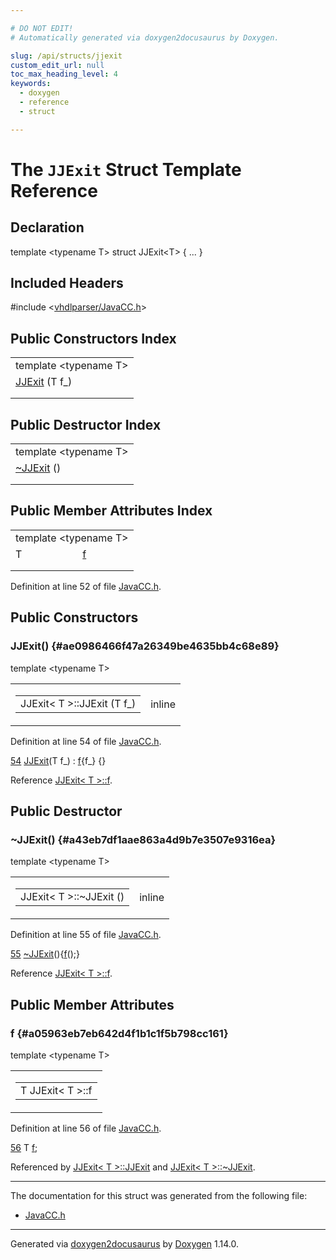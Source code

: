 ```yaml
---

# DO NOT EDIT!
# Automatically generated via doxygen2docusaurus by Doxygen.

slug: /api/structs/jjexit
custom_edit_url: null
toc_max_heading_level: 4
keywords:
  - doxygen
  - reference
  - struct

---
```


<div class="doxyPage">

# The `JJExit` Struct Template Reference



## Declaration

<div class="doxyDeclaration">
template &lt;typename T&gt;
struct JJExit&lt;T&gt; { ... }
</div>

## Included Headers

<div class="doxyIncludesList">#include &lt;<a href="/web-doxygen/docs/api/files/vhdlparser/javacc-h">vhdlparser/JavaCC.h</a>&gt;
</div>

## Public Constructors Index

<table class="doxyMembersIndex">

<tr class="doxyMemberIndexTemplate">
<td class="doxyMemberIndexTemplate" colspan="2"><div>template &lt;typename T&gt;</div></td>
</tr>
<tr class="doxyMemberIndexItem">
<td class="doxyMemberIndexItemNoTypeNameTemplate" colspan="2" align="left" valign="top"><a href="#ae0986466f47a26349be4635bb4c68e89">JJExit</a> (T f_)</td>
</tr>
<tr class="doxyMemberIndexDescription">
<td class="doxyMemberIndexDescriptionLeft"></td>
<td class="doxyMemberIndexDescriptionRight">
</td>
</tr>
<tr class="doxyMemberIndexSeparator">
<td class="doxyMemberIndexSeparator" colspan="2"></td>
</tr>

</table>

## Public Destructor Index

<table class="doxyMembersIndex">

<tr class="doxyMemberIndexTemplate">
<td class="doxyMemberIndexTemplate" colspan="2"><div>template &lt;typename T&gt;</div></td>
</tr>
<tr class="doxyMemberIndexItem">
<td class="doxyMemberIndexItemNoTypeNameTemplate" colspan="2" align="left" valign="top"><a href="#a43eb7df1aae863a4d9b7e3507e9316ea">~JJExit</a> ()</td>
</tr>
<tr class="doxyMemberIndexDescription">
<td class="doxyMemberIndexDescriptionLeft"></td>
<td class="doxyMemberIndexDescriptionRight">
</td>
</tr>
<tr class="doxyMemberIndexSeparator">
<td class="doxyMemberIndexSeparator" colspan="2"></td>
</tr>

</table>

## Public Member Attributes Index

<table class="doxyMembersIndex">

<tr class="doxyMemberIndexTemplate">
<td class="doxyMemberIndexTemplate" colspan="2"><div>template &lt;typename T&gt;</div></td>
</tr>
<tr class="doxyMemberIndexItem">
<td class="doxyMemberIndexItemTypeTemplate" align="left" valign="top">T</td>
<td class="doxyMemberIndexItemNameTemplate" align="left" valign="top"><a href="#a05963eb7eb642d4f1b1c1f5b798cc161">f</a></td>
</tr>
<tr class="doxyMemberIndexDescription">
<td class="doxyMemberIndexDescriptionLeft"></td>
<td class="doxyMemberIndexDescriptionRight">
</td>
</tr>
<tr class="doxyMemberIndexSeparator">
<td class="doxyMemberIndexSeparator" colspan="2"></td>
</tr>

</table>


<p>Definition at line 52 of file <a href="/web-doxygen/docs/api/files/vhdlparser/javacc-h">JavaCC.h</a>.</p>


<div class="doxySectionDef">

## Public Constructors

### JJExit() {#ae0986466f47a26349be4635bb4c68e89}

<div class="doxyMemberItem">
<div class="doxyMemberProto">
<div class="doxyMemberTemplate">template &lt;typename T&gt;</div>
<table class="doxyMemberLabels">
<tr class="doxyMemberLabels">
<td class="doxyMemberLabelsLeft">
<table class="doxyMemberName">
<tr>
<td class="doxyMemberName">JJExit&lt; T &gt;::JJExit (T f_)</td>
</tr>
</table>
</td>
<td class="doxyMemberLabelsRight">
<span class="doxyMemberLabels">
<span class="doxyMemberLabel inline">inline</span>
</span>
</td>
</tr>
</table>
</div>
<div class="doxyMemberDoc">



<p>Definition at line 54 of file <a href="/web-doxygen/docs/api/files/vhdlparser/javacc-h">JavaCC.h</a>.</p>


<div class="doxyProgramListing">

<div class="doxyCodeLine"><span class="doxyLineNumber"><a href="#ae0986466f47a26349be4635bb4c68e89">54</a></span><span class="doxyLineContent"><span class="doxyHighlight">    <a href="#ae0986466f47a26349be4635bb4c68e89">JJExit</a>(T f_) : <a href="#a05963eb7eb642d4f1b1c1f5b798cc161">f</a>{f_} {}</span></span></div>

</div>


<p>Reference <a href="#a05963eb7eb642d4f1b1c1f5b798cc161">JJExit&lt; T &gt;::f</a>.</p>

</div>
</div>

</div>

<div class="doxySectionDef">

## Public Destructor

### \~JJExit() {#a43eb7df1aae863a4d9b7e3507e9316ea}

<div class="doxyMemberItem">
<div class="doxyMemberProto">
<div class="doxyMemberTemplate">template &lt;typename T&gt;</div>
<table class="doxyMemberLabels">
<tr class="doxyMemberLabels">
<td class="doxyMemberLabelsLeft">
<table class="doxyMemberName">
<tr>
<td class="doxyMemberName">JJExit&lt; T &gt;::~JJExit ()</td>
</tr>
</table>
</td>
<td class="doxyMemberLabelsRight">
<span class="doxyMemberLabels">
<span class="doxyMemberLabel inline">inline</span>
</span>
</td>
</tr>
</table>
</div>
<div class="doxyMemberDoc">



<p>Definition at line 55 of file <a href="/web-doxygen/docs/api/files/vhdlparser/javacc-h">JavaCC.h</a>.</p>


<div class="doxyProgramListing">

<div class="doxyCodeLine"><span class="doxyLineNumber"><a href="#a43eb7df1aae863a4d9b7e3507e9316ea">55</a></span><span class="doxyLineContent"><span class="doxyHighlight">    <a href="#a43eb7df1aae863a4d9b7e3507e9316ea">~JJExit</a>(){<a href="#a05963eb7eb642d4f1b1c1f5b798cc161">f</a>();}</span></span></div>

</div>


<p>Reference <a href="#a05963eb7eb642d4f1b1c1f5b798cc161">JJExit&lt; T &gt;::f</a>.</p>

</div>
</div>

</div>

<div class="doxySectionDef">

## Public Member Attributes

### f {#a05963eb7eb642d4f1b1c1f5b798cc161}

<div class="doxyMemberItem">
<div class="doxyMemberProto">
<div class="doxyMemberTemplate">template &lt;typename T&gt;</div>
<table class="doxyMemberLabels">
<tr class="doxyMemberLabels">
<td class="doxyMemberLabelsLeft">
<table class="doxyMemberName">
<tr>
<td class="doxyMemberName">T JJExit&lt; T &gt;::f</td>
</tr>
</table>
</td>
</tr>
</table>
</div>
<div class="doxyMemberDoc">



<p>Definition at line 56 of file <a href="/web-doxygen/docs/api/files/vhdlparser/javacc-h">JavaCC.h</a>.</p>


<div class="doxyProgramListing">

<div class="doxyCodeLine"><span class="doxyLineNumber"><a href="#a05963eb7eb642d4f1b1c1f5b798cc161">56</a></span><span class="doxyLineContent"><span class="doxyHighlight">    T <a href="#a05963eb7eb642d4f1b1c1f5b798cc161">f</a>;</span></span></div>

</div>


<p>Referenced by <a href="#ae0986466f47a26349be4635bb4c68e89">JJExit&lt; T &gt;::JJExit</a> and <a href="#a43eb7df1aae863a4d9b7e3507e9316ea">JJExit&lt; T &gt;::~JJExit</a>.</p>

</div>
</div>

</div>

<hr/>

The documentation for this struct was generated from the following file:

<ul>
<li><a href="/web-doxygen/docs/api/files/vhdlparser/javacc-h">JavaCC.h</a></li>
</ul>

<hr/>

<p class="doxyGeneratedBy">Generated via <a href="https://github.com/xpack/doxygen2docusaurus">doxygen2docusaurus</a> by <a href="https://www.doxygen.nl">Doxygen</a> 1.14.0.</p>

</div>
